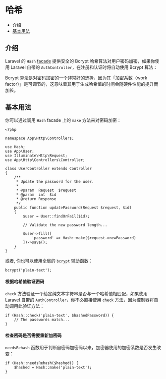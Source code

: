 # 哈希

- [介绍](#introduction)
- [基本用法](#basic-usage)

<a name="introduction"></a>
## 介绍

Laravel 的 `Hash` [facade](/docs/{{version}}/facades) 提供安全的 Bcrypt 哈希算法对用户密码加密，如果你使用 Laravel 自带的 `AuthController`，在注册和认证时将自动使用 Bcrypt 算法：

Bcrypt 算法是对密码加密的一个非常好的选择，因为其「加密系数（work factor）」是可调节的，这意味着其用于生成哈希值的时间会随硬件性能的提升而加长。

<a name="basic-usage"></a>
## 基本用法

你可以通过调用 `Hash` facade 上的 `make` 方法来对密码加密：

    <?php

    namespace App\Http\Controllers;

    use Hash;
    use App\User;
    use Illuminate\Http\Request;
    use App\Http\Controllers\Controller;

    class UserController extends Controller
    {
        /**
         * Update the password for the user.
         *
         * @param  Request  $request
         * @param  int  $id
         * @return Response
         */
        public function updatePassword(Request $request, $id)
        {
            $user = User::findOrFail($id);

            // Validate the new password length...

            $user->fill([
                'password' => Hash::make($request->newPassword)
            ])->save();
        }
    }


或者, 你也可以使用全局的 `bcrypt` 辅助函数：

    bcrypt('plain-text');

#### 根据哈希值验证密码

`check` 方法验证一个给定纯文本字符串是否与一个哈希值相匹配，如果使用 [Laravel 自带的](/docs/{{version}}/authentication) `AuthController`，你不必直接使用 `check` 方法，因为控制器将自动调用此验证方法：

    if (Hash::check('plain-text', $hashedPassword)) {
        // The passwords match...
    }

#### 检查密码是否需要重新加密码

`needsRehash` 函数用于判断自密码加密码以来，加密器使用的加密系数是否发生改变：

    if (Hash::needsRehash($hashed)) {
        $hashed = Hash::make('plain-text');
    }
